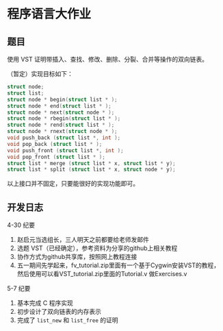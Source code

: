 # 程序语言大作业

## 题目
使用 VST 证明带插入、查找、修改、删除、分裂、合并等操作的双向链表。

（暂定）实现目标如下：

```cpp
struct node;
struct list;
struct node * begin(struct list * );
struct node * end(struct list * );
struct node * next(struct node * );
struct node * rbegin(struct list * );
struct node * rend(struct list * );
struct node * rnext(struct node * );
void push_back (struct list *, int );
void pop_back (struct list * );
void push_front (struct list *, int );
void pop_front (struct list * );
struct list * merge (struct list * x, struct list * y);
struct list * split (struct list * x, struct node * y);
```

以上接口并不固定，只要能很好的实现功能即可。

## 开发日志

4-30 纪要

1. 赵启元当选组长，三人明天之前都要给老师发邮件
2. 选题 VST（已经确定），参考资料为分享的github上相关教程
3. 协作方式为github共享库，按照网上教程连接
4. 五一期间先学起来，fv_tutorial.zip里面有一个基于Cygwin安装VST的教程，然后使用可以看VST_tutorial.zip里面的Tutorial.v 做Exercises.v

5-7 纪要

1. 基本完成 C 程序实现
2. 初步设计了双向链表的内存表示
3. 完成了 `list_new` 和 `list_free` 的证明